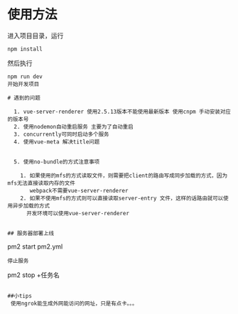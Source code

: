 # 使用方法
进入项目目录，运行
```
npm install
```
然后执行
```
npm run dev
开始开发项目

# 遇到的问题

  1. vue-server-renderer 使用2.5.13版本不能使用最新版本 使用cnpm 手动安装对应的版本号
  2. 使用nodemon自动重启服务 主要为了自动重启
  3. concurrently可同时启动多个服务
  4. 使用vue-meta 解决title问题


  5. 使用no-bundle的方式注意事项

    1. 如果使用的mfs的方式读取文件，则需要把client的路由写成同步加载的方式，因为mfs无法直接读取内存的文件
       webpack不需要vue-server-renderer
    2. 如果不使用mfs的方式则可以直接读取server-entry 文件，这样的话路由就可以使用异步加载的方式
      开发环境可以使用vue-server-renderer


## 服务器部署上线
  ```
  pm2 start pm2.yml
  ```
  停止服务
  ```
  pm2 stop +任务名
  ```

  ##小tips
   使用ngrok能生成外网能访问的网址，只是有点卡。。。
